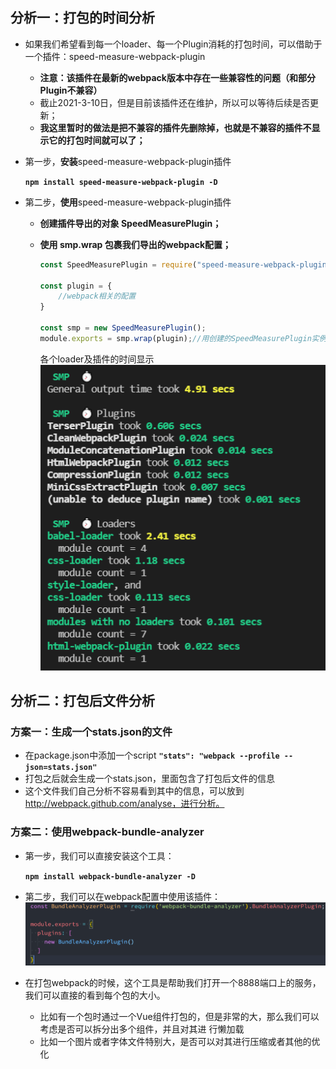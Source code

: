 ## 分析一：打包的时间分析

* 如果我们希望看到每一个loader、每一个Plugin消耗的打包时间，可以借助于一个插件：speed-measure-webpack-plugin

  * **注意：该插件在最新的webpack版本中存在一些兼容性的问题（和部分Plugin不兼容）** 
  * 截止2021-3-10日，但是目前该插件还在维护，所以可以等待后续是否更新； 
  * **我这里暂时的做法是把不兼容的插件先删除掉，也就是不兼容的插件不显示它的打包时间就可以了；**

* 第一步，**安装**speed-measure-webpack-plugin插件

  **`npm install speed-measure-webpack-plugin -D`**

* 第二步，**使用**speed-measure-webpack-plugin插件

  * **创建插件导出的对象 SpeedMeasurePlugin；** 

  * **使用 smp.wrap 包裹我们导出的webpack配置；**

    ```js
    const SpeedMeasurePlugin = require("speed-measure-webpack-plugin");
    
    const plugin = {
    	//webpack相关的配置
    }
    
    const smp = new SpeedMeasurePlugin();
    module.exports = smp.wrap(plugin);//用创建的SpeedMeasurePlugin实例将webpack配置包裹起来导出即可
    
    ```

    各个loader及插件的时间显示<br>![image-20211202200118024](image-20211202200118024.png)



## 分析二：打包后文件分析

### 方案一：生成一个stats.json的文件

* 在package.json中添加一个script
  **`"stats": "webpack --profile --json=stats.json"`**
* 打包之后就会生成一个stats.json，里面包含了打包后文件的信息
* 这个文件我们自己分析不容易看到其中的信息，可以放到 http://webpack.github.com/analyse，进行分析。

### 方案二：使用webpack-bundle-analyzer

* 第一步，我们可以直接安装这个工具： 

  **`npm install webpack-bundle-analyzer -D`**

* 第二步，我们可以在webpack配置中使用该插件：<br>![image-20211202203513963](image-20211202203513963.png)

* 在打包webpack的时候，这个工具是帮助我们打开一个8888端口上的服务，我们可以直接的看到每个包的大小。 

  * 比如有一个包时通过一个Vue组件打包的，但是非常的大，那么我们可以考虑是否可以拆分出多个组件，并且对其进 行懒加载
  * 比如一个图片或者字体文件特别大，是否可以对其进行压缩或者其他的优化